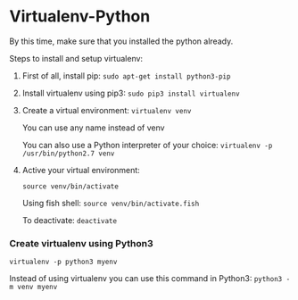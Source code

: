 # Virtualenv-Python

By this time, make sure that you installed the python already.

Steps to install and setup virtualenv:

1. First of all, install pip: `sudo apt-get install python3-pip`

2. Install virtualenv using pip3: `sudo pip3 install virtualenv` 
3. Create a virtual environment: `virtualenv venv` 
    
    You can use any name instead of venv
    
    You can also use a Python interpreter of your choice: `virtualenv -p /usr/bin/python2.7 venv`

4. Active your virtual environment: 

    `source venv/bin/activate`

    Using fish shell: `source venv/bin/activate.fish`

    To deactivate: `deactivate`

    

### Create virtualenv using Python3

`virtualenv -p python3 myenv`

Instead of using virtualenv you can use this command in Python3: `python3 -m venv myenv`
